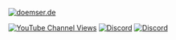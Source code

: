 [![doemser.de](https://img.shields.io/badge/website-000000?style=for-the-badge&logo=About.me&logoColor=white&label=doemser.de&labelColor=000)](https://doemser.de)

[![YouTube Channel Views](https://img.shields.io/youtube/channel/views/UC6RtH7u7pQofFwiP43SDqkw?color=000000&logo=youtube&logoColor=FF0000&labelColor=000&style=for-the-badge)](https://www.youtube.com/channel/UC6RtH7u7pQofFwiP43SDqkw)
[![Discord](https://img.shields.io/badge/TikTok-000000?style=for-the-badge&logo=tiktok&logoColor=white)](https://discord.gg/K67PPR2Afd)
[![Discord](https://img.shields.io/discord/1182376215164751892?color=000000&label=Discord&logo=discord&labelColor=000&style=for-the-badge)](https://discord.gg/K67PPR2Afd)


